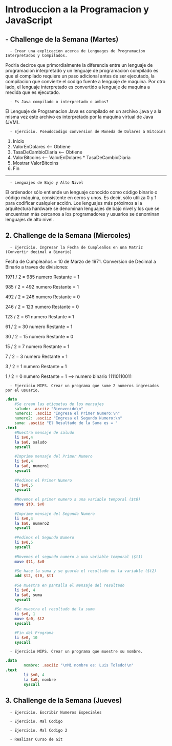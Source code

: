 # Introduccion a la Programacion y JavaScript

## - Challenge de la Semana (Martes)

      - Crear una explicacion acerca de Lenguages de Programacion Interpretados y Compilados.

Podria decirce que primordialmente la diferencia entre un lenguaje de programacion interpretado y un lenguaje de programacion compilado es que el compilado requiere un paso adicional antes de ser ejecutado, la compilacion que convierte el codigo fuente a lenguaje de maquina. Por otro lado, el lenguaje interpretado es convertido a lenguaje de maquina a medida que es ejecutado.

      - Es Java compilado o interpretado o ambos? 

El Lenguaje de Programacion Java es compilado en un archivo .java y a la misma vez este archivo es interpretado por la maquina virtual de Java (JVM).

      - Ejercicio. Pseudocodigo conversion de Moneda de Dolares a Bitcoins

1. Inicio
2. ValorEnDolares <-- Obtiene
3. TasaDeCambioDiaria <-- Obtiene
4. ValorBitcoins <-- ValorEnDolares * TasaDeCambioDiaria
5. Mostrar ValorBitcoins
6. Fin
---
      
      - Lenguajes de Bajo y Alto Nivel

El ordenador sólo entiende un lenguaje conocido como código binario o código máquina, consistente en ceros y unos. Es decir, sólo utiliza 0 y 1 para codificar cualquier acción.
Los lenguajes más próximos a la arquitectura hardware se denominan lenguajes de bajo nivel y los que se encuentran más cercanos a los programadores y usuarios se denominan lenguajes de alto nivel.


## 2. Challenge de la Semana (Miercoles)

      - Ejercicio. Ingresar la Fecha de Cumpleaños en una Matriz (Convertir decimal a Binario)

Fecha de Cumpleaños = 10 de Marzo de 1971. Conversion de Decimal a Binario a traves de divisiones:

1971 / 2 = 985 numero Restante = 1

985 / 2  = 492 numero Restante = 1

492 / 2  = 246 numero Restante = 0

246 / 2  = 123 numero Restante = 0

123 / 2  = 61  numero Restante = 1

61  / 2  = 30  numero Restante = 1

30  / 2  = 15  numero Restante = 0

15  / 2  = 7   numero Restante = 1

7   / 2  = 3   numero Restante = 1

3   / 2  = 1   numero Restante = 1

1   / 2  = 0   numero Restante = 1    ==>  numero binario 11110110011 

      - Ejercicio MIPS. Crear un programa que sume 2 numeros ingresados por el usuario.

```MIPS
.data
	#Se crean las etiquetas de los mensajes
	saludo: .asciiz "Bienvenido\n"
	numero1: .asciiz "Ingresa el Primer Numero:\n" 
	numero2: .asciiz "Ingresa el Segundo Numero:\n"
	suma: .asciiz "El Resultado de la Suma es = "	
.text
	#Muestra mensaje de saludo
	li $v0,4
	la $a0, saludo
	syscall 
	
	#Imprime mensaje del Primer Numero
	li $v0,4
	la $a0, numero1
	syscall 
	
	#Pedimos el Primer Numero
	li $v0,5
	syscall 
	
	#Movemos el primer numero a una variable temporal ($t0)
	move $t0, $v0
	
	#Imprime mensaje del Segundo Numero
	li $v0,4
	la $a0, numero2
	syscall
	
	#Pedimos el Segundo Numero
	li $v0,5
	syscall
	
	#Movemos el segundo numero a una variable temporal ($t1)
	move $t1, $v0
	
	#Se hace la suma y se guarda el resultado en la variable ($t2)
	add $t2, $t0, $t1
	
	#Se muestra en pantalla el mensaje del resultado
	li $v0, 4
	la $a0, suma
	syscall
	
	#Se muestra el resultado de la suma
	li $v0, 1
	move $a0, $t2
	syscall

	#Fin del Programa
	li $v0, 10
	syscall 
```
      - Ejercicio MIPS. Crear un programa que muestre su nombre.

```MIPS
.data
        nombre: .asciiz "\nMi nombre es: Luis Toledo!\n"
.text
        li $v0, 4
        la $a0, nombre
        syscall
```

## 3. Challenge de la Semana (Jueves)

      - Ejercicio. Escribir Numeros Especiales

      - Ejercicio. Mal Codigo

      - Ejercicio. Mal Codigo 2

      - Realizar Curso de Git
